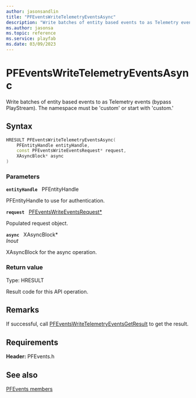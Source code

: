 ```yaml
---
author: jasonsandlin
title: "PFEventsWriteTelemetryEventsAsync"
description: "Write batches of entity based events to as Telemetry events (bypass PlayStream). The namespace must be 'custom' or start with 'custom.'"
ms.author: jasonsa
ms.topic: reference
ms.service: playfab
ms.date: 03/09/2023
---
```


# PFEventsWriteTelemetryEventsAsync  

Write batches of entity based events to as Telemetry events (bypass PlayStream). The namespace must be 'custom' or start with 'custom.'  

## Syntax  
  
```cpp
HRESULT PFEventsWriteTelemetryEventsAsync(  
    PFEntityHandle entityHandle,  
    const PFEventsWriteEventsRequest* request,  
    XAsyncBlock* async  
)  
```  
  
### Parameters  
  
**`entityHandle`** &nbsp; PFEntityHandle  
  
PFEntityHandle to use for authentication.  
  
**`request`** &nbsp; [PFEventsWriteEventsRequest*](../../pfeventstypes/structs/pfeventswriteeventsrequest.md)  
  
Populated request object.  
  
**`async`** &nbsp; XAsyncBlock*  
*_Inout_*  
  
XAsyncBlock for the async operation.  
  
  
### Return value
Type: HRESULT
  
Result code for this API operation.
  
## Remarks  
  
If successful, call [PFEventsWriteTelemetryEventsGetResult](pfeventswritetelemetryeventsgetresult.md) to get the result.
  
## Requirements  
  
**Header:** PFEvents.h
  
## See also  
[PFEvents members](../pfevents_members.md)  

  
  
